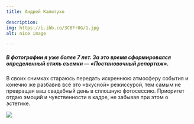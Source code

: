 ```yaml
---
title: Андрей Калитухо

description: 
img: https://i.ibb.co/3C8Fr0G/1.jpg
alt: nice image

---
```



<div class="block_cont">
<nuxt-img src="1.jpg" class="zza">

<div class="container">
<div class="row">
<div class="col-md-6 ">
<h5>В фотографии я уже более 7 лет. За это время сформировался определенный стиль съемки — «Постановочный репортаж».</h5>
<p>В своих снимках стараюсь передать искреннюю атмосферу события и конечно же разбавив всё это «вкусной» режиссурой, тем самым не превращая ваш свадебный день в сплошную фотосессию. Приоритет отдаю эмоций и чувственности в кадре, не забывая при этом о эстетике.</p>



</div>
<div class="col-md-6">


<img src="https://i.ibb.co/3C8Fr0G/1.jpg" class="img_content"/>

</div>

</div>
</div>

</div>